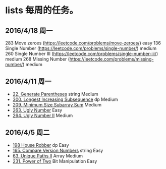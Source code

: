 lists 每周的任务。
=========================

2016/4/18 周一
-------------
283 Move zeroes (https://leetcode.com/problems/move-zeroes/) easy
136 Single Number (https://leetcode.com/problems/single-number/) medium
260 Single Number III (https://leetcode.com/problems/single-number-iii/) medium
268 Missing Number (https://leetcode.com/problems/missing-number/) medium

2016/4/11 周一
---------------

- [22. Generate Parentheses](https://leetcode.com/problems/generate-parentheses/) string Medium
- [300. Longest Increasing Subsequence](https://leetcode.com/problems/longest-increasing-subsequence/) dp Medium
- [209. Minimum Size Subarray Sum](https://leetcode.com/problems/minimum-size-subarray-sum/) Medium
- [263. Ugly Number](https://leetcode.com/problems/ugly-number/) Easy
- [264. Ugly Number II](https://leetcode.com/problems/ugly-number-ii/) Medium

2016/4/5 周二
-------
- [198 House Robber](https://leetcode.com/problems/house-robber/)     dp Easy
- [165. Compare Version Numbers](https://leetcode.com/problems/compare-version-numbers/) string Easy
- [63. Unique Paths II](https://leetcode.com/problems/unique-paths-ii/) Array Medium
- [231. Power of Two](https://leetcode.com/problems/power-of-two/) Bit Manipulation Easy
